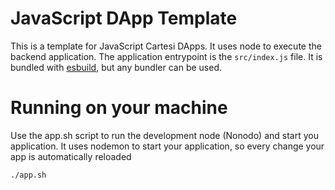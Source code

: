 # JavaScript DApp Template

This is a template for JavaScript Cartesi DApps. It uses node to execute the backend application.
The application entrypoint is the `src/index.js` file. It is bundled with [esbuild](https://esbuild.github.io), but any bundler can be used.

# Running on your machine

Use the app.sh script to run the development node (Nonodo) and start you application. It uses nodemon to start your application, so every change your app is automatically reloaded

```sh
./app.sh
```

